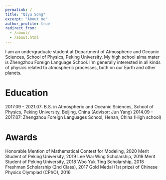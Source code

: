 ```yaml
---
permalink: /
title: "Qiyu Song"
excerpt: "About me"
author_profile: true
redirect_from: 
  - /about/
  - /about.html
---
```


I am an undergraduate student at Department of Atmospheric and Oceanic Sciences, School of Physics, Peking University. My high school alma mater is Zhengzhou Foreign Language School. I'm generally interested in all kinds of physics related to atmospheric processes, both on our Earth and other planets.

Education
======
2017.09 - 2021.07: B.S. in Atmospheric and Oceanic Sciences, School of Physics, Peking University, Beijing, China (Advisor: Jun Yang)
2014.09 - 2017.07: Zhengzhou Foreign Languages School, Henan, China (High school)

Awards
======
Honorable Mention of Mathematical Contest for Modeling, 2020
Merit Student of Peking University, 2019
Lee Wai Wing Scholarship, 2019
Merit Student of Peking University, 2018
Woo Yuk Ting Scholarship, 2018
Freshman Scholarship (2nd Class), 2017
Gold Medal (1st prize) of Chinese Physics Olympiad (CPhO), 2016


